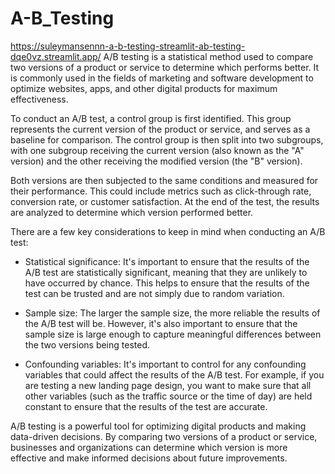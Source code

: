 # A-B_Testing
https://suleymansennn-a-b-testing-streamlit-ab-testing-dqe0vz.streamlit.app/
A/B testing is a statistical method used to compare two versions of a product or service to determine which performs better. It is commonly used in the fields of marketing and software development to optimize websites, apps, and other digital products for maximum effectiveness.

To conduct an A/B test, a control group is first identified. This group represents the current version of the product or service, and serves as a baseline for comparison. The control group is then split into two subgroups, with one subgroup receiving the current version (also known as the "A" version) and the other receiving the modified version (the "B" version).

Both versions are then subjected to the same conditions and measured for their performance. This could include metrics such as click-through rate, conversion rate, or customer satisfaction. At the end of the test, the results are analyzed to determine which version performed better.

There are a few key considerations to keep in mind when conducting an A/B test:

- Statistical significance: It's important to ensure that the results of the A/B test are statistically significant, meaning that they are unlikely to have occurred by chance. This helps to ensure that the results of the test can be trusted and are not simply due to random variation.

- Sample size: The larger the sample size, the more reliable the results of the A/B test will be. However, it's also important to ensure that the sample size is large enough to capture meaningful differences between the two versions being tested.

- Confounding variables: It's important to control for any confounding variables that could affect the results of the A/B test. For example, if you are testing a new landing page design, you want to make sure that all other variables (such as the traffic source or the time of day) are held constant to ensure that the results of the test are accurate.

A/B testing is a powerful tool for optimizing digital products and making data-driven decisions. By comparing two versions of a product or service, businesses and organizations can determine which version is more effective and make informed decisions about future improvements.

